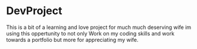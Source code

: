# DevProject
This is a bit of a learning and love project for much much deserving wife im using this oppertunity to not only Work on my coding skills and work towards a portfolio but more for appreciating my wife.
